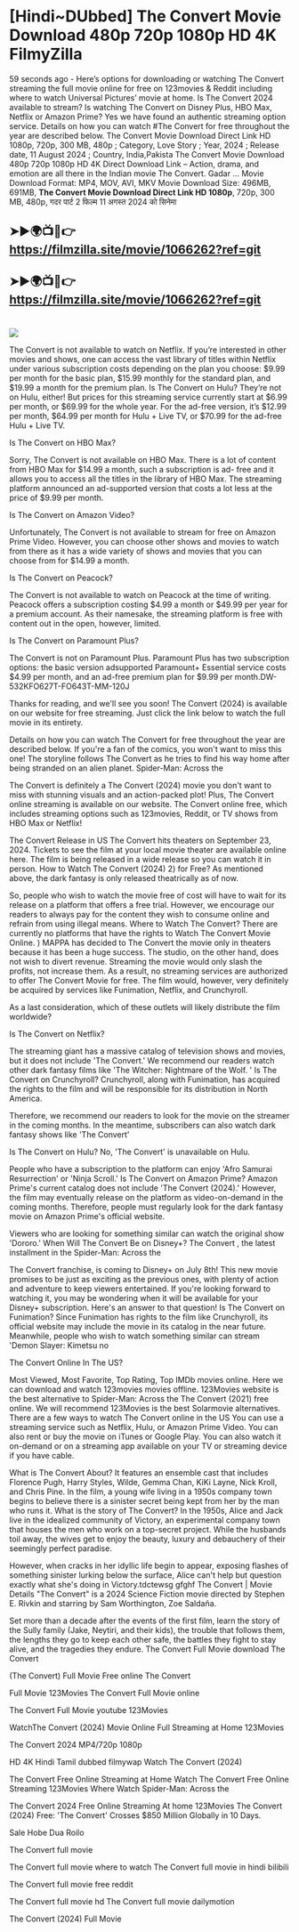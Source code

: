 # [Hindi~DUbbed] The Convert Movie Download 480p 720p 1080p HD 4K FilmyZilla


59 seconds ago - Here’s options for downloading or watching The Convert streaming the full movie online for free on 123movies & Reddit including where to watch Universal Pictures’ movie at home. Is The Convert 2024 available to stream? Is watching The Convert on Disney Plus, HBO Max, Netflix or Amazon Prime? Yes we have found an authentic streaming option service. Details on how you can watch #The Convert for free throughout the year are described below. The Convert Movie Download Direct Link HD 1080p, 720p, 300 MB, 480p ; Category, Love Story ; Year, 2024 ; Release date, 11 August 2024 ; Country, India,Pakista The Convert Movie Download 480p 720p 1080p HD 4K Direct Download Link – Action, drama, and emotion are all there in the Indian movie The Convert. Gadar ...
Movie Download Format: MP4, MOV, AVI, MKV
Movie Download Size: 496MB, 691MB, **The Convert Movie Download Direct Link HD 1080p**, 720p, 300 MB, 480p, गदर पार्ट 2 फिल्म 11 अगस्त 2024 को सिनेमा

## ➤►🌍📺📱👉   https://filmzilla.site/movie/1066262?ref=git

## ➤►🌍📺📱👉   https://filmzilla.site/movie/1066262?ref=git

#

<img src="https://image.tmdb.org/t/p/w780//3EIYw4aJImgsvJsb0ybhOzLk6J3.jpg" />

The Convert is not available to watch on Netflix. If you’re interested in other movies and shows, one can access the vast library of titles within Netflix under various subscription costs depending on the plan you choose: $9.99 per month for the basic plan, $15.99 monthly for the standard plan, and $19.99 a month for the premium plan. Is The Convert on Hulu? They’re not on Hulu, either! But prices for this streaming service currently start at $6.99 per month, or $69.99 for the whole year. For the ad-free version, it’s $12.99 per month, $64.99 per month for Hulu + Live TV, or $70.99 for the ad-free Hulu + Live TV.

Is The Convert on HBO Max?

Sorry, The Convert is not available on HBO Max. There is a lot of content from HBO Max for $14.99 a month, such a subscription is ad- free and it allows you to access all the titles in the library of HBO Max. The streaming platform announced an ad-supported version that costs a lot less at the price of $9.99 per month.

Is The Convert on Amazon Video?

Unfortunately, The Convert is not available to stream for free on Amazon Prime Video. However, you can choose other shows and movies to watch from there as it has a wide variety of shows and movies that you can choose from for $14.99 a month.

Is The Convert on Peacock?

The Convert is not available to watch on Peacock at the time of writing. Peacock offers a subscription costing $4.99 a month or $49.99 per year for a premium account. As their namesake, the streaming platform is free with content out in the open, however, limited.

Is The Convert on Paramount Plus?

The Convert is not on Paramount Plus. Paramount Plus has two subscription options: the basic version adsupported Paramount+ Essential service costs $4.99 per month, and an ad-free premium plan for $9.99 per month.DW-532KFO627T-FO643T-MM-120J

Thanks for reading, and we'll see you soon! The Convert (2024) is available on our website for free streaming. Just click the link below to watch the full movie in its entirety.

Details on how you can watch The Convert for free throughout the year are described below. If you're a fan of the comics, you won't want to miss this one! The storyline follows The Convert as he tries to find his way home after being stranded on an alien planet. Spider-Man: Across the

The Convert is definitely a The Convert (2024) movie you don't want to miss with stunning visuals and an action-packed plot! Plus, The Convert online streaming is available on our website. The Convert online free, which includes streaming options such as 123movies, Reddit, or TV shows from HBO Max or Netflix!

The Convert Release in US The Convert hits theaters on September 23, 2024. Tickets to see the film at your local movie theater are available online here. The film is being released in a wide release so you can watch it in person. How to Watch The Convert (2024) 2) for Free? As mentioned above, the dark fantasy is only released theatrically as of now.

So, people who wish to watch the movie free of cost will have to wait for its release on a platform that offers a free trial. However, we encourage our readers to always pay for the content they wish to consume online and refrain from using illegal means. Where to Watch The Convert? There are currently no platforms that have the rights to Watch The Convert Movie Online. ) MAPPA has decided to The Convert the movie only in theaters because it has been a huge success. The studio, on the other hand, does not wish to divert revenue. Streaming the movie would only slash the profits, not increase them. As a result, no streaming services are authorized to offer The Convert Movie for free. The film would, however, very definitely be acquired by services like Funimation, Netflix, and Crunchyroll.

As a last consideration, which of these outlets will likely distribute the film worldwide?

Is The Convert on Netflix?

The streaming giant has a massive catalog of television shows and movies, but it does not include 'The Convert.' We recommend our readers watch other dark fantasy films like 'The Witcher: Nightmare of the Wolf. ' Is The Convert on Crunchyroll? Crunchyroll, along with Funimation, has acquired the rights to the film and will be responsible for its distribution in North America.

Therefore, we recommend our readers to look for the movie on the streamer in the coming months. In the meantime, subscribers can also watch dark fantasy shows like 'The Convert'

Is The Convert on Hulu? No, 'The Convert' is unavailable on Hulu.

People who have a subscription to the platform can enjoy 'Afro Samurai Resurrection' or 'Ninja Scroll.' Is The Convert on Amazon Prime? Amazon Prime's current catalog does not include 'The Convert (2024).' However, the film may eventually release on the platform as video-on-demand in the coming months. Therefore, people must regularly look for the dark fantasy movie on Amazon Prime's official website.

Viewers who are looking for something similar can watch the original show 'Dororo.' When Will The Convert Be on Disney+? The Convert , the latest installment in the Spider-Man: Across the

The Convert franchise, is coming to Disney+ on July 8th! This new movie promises to be just as exciting as the previous ones, with plenty of action and adventure to keep viewers entertained. If you're looking forward to watching it, you may be wondering when it will be available for your Disney+ subscription. Here's an answer to that question! Is The Convert on Funimation? Since Funimation has rights to the film like Crunchyroll, its official website may include the movie in its catalog in the near future. Meanwhile, people who wish to watch something similar can stream 'Demon Slayer: Kimetsu no

The Convert Online In The US?

Most Viewed, Most Favorite, Top Rating, Top IMDb movies online. Here we can download and watch 123movies movies offline. 123Movies website is the best alternative to Spider-Man: Across the The Convert (2021) free online. We will recommend 123Movies is the best Solarmovie alternatives. There are a few ways to watch The Convert online in the US You can use a streaming service such as Netflix, Hulu, or Amazon Prime Video. You can also rent or buy the movie on iTunes or Google Play. You can also watch it on-demand or on a streaming app available on your TV or streaming device if you have cable.

What is The Convert About? It features an ensemble cast that includes Florence Pugh, Harry Styles, Wilde, Gemma Chan, KiKi Layne, Nick Kroll, and Chris Pine. In the film, a young wife living in a 1950s company town begins to believe there is a sinister secret being kept from her by the man who runs it. What is the story of The Convert? In the 1950s, Alice and Jack live in the idealized community of Victory, an experimental company town that houses the men who work on a top-secret project. While the husbands toil away, the wives get to enjoy the beauty, luxury and debauchery of their seemingly perfect paradise.

However, when cracks in her idyllic life begin to appear, exposing flashes of something sinister lurking below the surface, Alice can't help but question exactly what she's doing in Victory.tdctewsg gfghf The Convert | Movie Details "The Convert" is a 2024 Science Fiction movie directed by Stephen E. Rivkin and starring by Sam Worthington, Zoe Saldaña.

Set more than a decade after the events of the first film, learn the story of the Sully family (Jake, Neytiri, and their kids), the trouble that follows them, the lengths they go to keep each other safe, the battles they fight to stay alive, and the tragedies they endure. The Convert Full Movie download The Convert

(The Convert) Full Movie Free online The Convert

Full Movie 123Movies The Convert Full Movie online

The Convert Full Movie youtube 123Movies

WatchThe Convert (2024) Movie Online Full Streaming at Home 123Movies

The Convert 2024 MP4/720p 1080p

HD 4K Hindi Tamil dubbed filmywap Watch The Convert (2024)

The Convert Free Online Streaming at Home Watch The Convert Free Online Streaming 123Movies Where Watch Spider-Man: Across the

The Convert 2024 Free Online Streaming At home 123Movies The Convert (2024) Free: 'The Convert' Crosses $850 Million Globally in 10 Days.

Sale Hobe Dua Roilo

The Convert full movie

The Convert full movie where to watch The Convert full movie in hindi bilibili

The Convert full movie free reddit

The Convert full movie hd The Convert full movie dailymotion

The Convert (2024) Full Movie